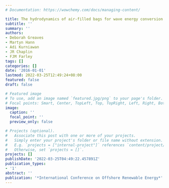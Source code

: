 ```yaml
---
# Documentation: https://wowchemy.com/docs/managing-content/

title: The hydrodynamics of air-filled bags for wave energy conversion
subtitle: ''
summary: ''
authors:
- Deborah Greaves
- Martyn Hann
- Adi Kurniawan
- JR Chaplin
- FJM Farley
tags: []
categories: []
date: '2016-01-01'
lastmod: 2022-03-25T12:49:24+08:00
featured: false
draft: false

# Featured image
# To use, add an image named `featured.jpg/png` to your page's folder.
# Focal points: Smart, Center, TopLeft, Top, TopRight, Left, Right, BottomLeft, Bottom, BottomRight.
image:
  caption: ''
  focal_point: ''
  preview_only: false

# Projects (optional).
#   Associate this post with one or more of your projects.
#   Simply enter your project's folder or file name without extension.
#   E.g. `projects = ["internal-project"]` references `content/project/deep-learning/index.md`.
#   Otherwise, set `projects = []`.
projects: []
publishDate: '2022-03-25T04:49:22.457891Z'
publication_types:
- '1'
abstract: ''
publication: '*International Conference on Offshore Renewable Energy*'
---
```

